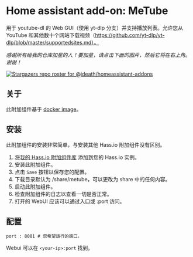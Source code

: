 # Home assistant add-on: MeTube

用于 youtube-dl 的 Web GUI（使用 yt-dlp 分支）并支持播放列表。允许您从 YouTube 和其他数十个网站下载视频（https://github.com/yt-dlp/yt-dlp/blob/master/supportedsites.md）。

_感谢所有给我的仓库加星的人！要加星，请点击下面的图片，然后它将在右上角。谢谢！_

[![Stargazers repo roster for @jdeath/homeassistant-addons](https://reporoster.com/stars/jdeath/homeassistant-addons)](https://github.com/jdeath/homeassistant-addons/stargazers)

## 关于

此附加组件基于 [docker image](https://github.com/alexta69/metube)。

## 安装

此附加组件的安装非常简单，与安装其他 Hass.io 附加组件没有区别。

1. [将我的 Hass.io 附加组件库][repository] 添加到您的 Hass.io 实例。
1. 安装此附加组件。
1. 点击 `Save` 按钮以保存您的配置。
1. 下载目录默认为 /share/metube，可以更改为 share 中的任何内容。
1. 启动此附加组件。
1. 检查附加组件的日志以查看一切是否正常。
1. 打开的 WebUI 应该可以通过入口或 <your-ip>:port 访问。

## 配置

```
port : 8081 # 您希望运行的端口。
```

Webui 可以在 `<your-ip>:port` 找到。

[repository]: https://github.com/jdeath/homeassistant-addons